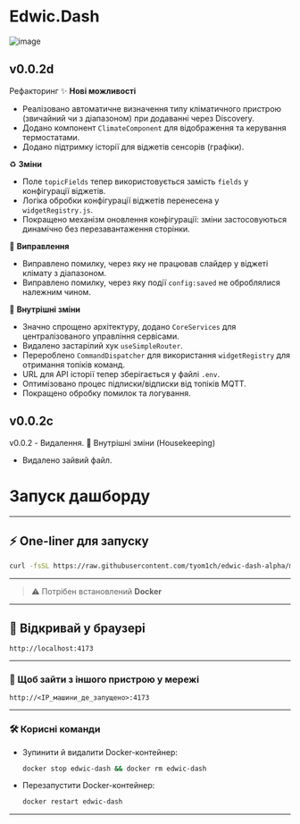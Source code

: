 # Edwic.Dash

![image](https://github.com/user-attachments/assets/cc4f998c-a5bb-49e9-a80c-bbe3e20a9859)

<!-- CHANGELOG START -->
## v0.0.2d

Рефакторинг
✨ **Нові можливості**
- Реалізовано автоматичне визначення типу кліматичного пристрою (звичайний чи з діапазоном) при додаванні через Discovery.
- Додано компонент `ClimateComponent` для відображення та керування термостатами.
- Додано підтримку історії для віджетів сенсорів (графіки).

♻️ **Зміни**
- Поле `topicFields` тепер використовується замість `fields` у конфігурації віджетів.
- Логіка обробки конфігурації віджетів перенесена у `widgetRegistry.js`.
- Покращено механізм оновлення конфігурації: зміни застосовуються динамічно без перезавантаження сторінки.

🐛 **Виправлення**
- Виправлено помилку, через яку не працював слайдер у віджеті клімату з діапазоном.
- Виправлено помилку, через яку події `config:saved` не оброблялися належним чином.

🧹 **Внутрішні зміни**
- Значно спрощено архітектуру, додано `CoreServices` для централізованого управління сервісами.
- Видалено застарілий хук `useSimpleRouter`.
- Перероблено `CommandDispatcher` для використання `widgetRegistry` для отримання топіків команд.
- URL для API історії тепер зберігається у файлі `.env`.
- Оптимізовано процес підписки/відписки від топіків MQTT.
- Покращено обробку помилок та логування.


## v0.0.2с

v0.0.2 - Видалення.
🧹 Внутрішні зміни (Housekeeping)
- Видалено зайвий файл.

<!-- CHANGELOG END -->

# Запуск дашборду

---

## ⚡ One-liner для запуску

```bash
curl -fsSL https://raw.githubusercontent.com/tyom1ch/edwic-dash-alpha/main/install.sh -o install.sh && bash install.sh
```

---

> ⚠️ Потрібен встановлений **Docker**

---

## 🚀 Відкривай у браузері

```
http://localhost:4173
```

---

### 📡 Щоб зайти з іншого пристрою у мережі

```
http://<IP_машини_де_запущено>:4173
```

---

### 🛠️ Корисні команди

* Зупинити й видалити Docker-контейнер:

  ```bash
  docker stop edwic-dash && docker rm edwic-dash
  ```

* Перезапустити Docker-контейнер:

  ```bash
  docker restart edwic-dash
  ```
---
